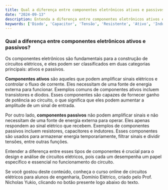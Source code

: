 ```yaml
---
title: Qual a diferença entre componentes eletrônicos ativos e passivos?
date: "2024-09-13"
description: Entenda a diferença entre componentes eletrônicos ativos e passivos no contexto de circuitos elétricos.
keywords: ['Diodo', 'Capacitor', 'Tensão', 'Resistente', 'Ativo', 'Indutor', 'Passivo']
---
```


### Qual a diferença entre componentes eletrônicos ativos e passivos?

Os componentes eletrônicos são fundamentais para a construção de circuitos elétricos, e eles podem ser classificados em duas categorias principais: ativos e passivos. 

**Componentes ativos** são aqueles que podem amplificar sinais elétricos e controlar o fluxo de corrente. Eles necessitam de uma fonte de energia externa para funcionar. Exemplos comuns de componentes ativos incluem transistores e diodos. Esses componentes são capazes de fornecer ganho de potência ao circuito, o que significa que eles podem aumentar a amplitude de um sinal de entrada.

Por outro lado, **componentes passivos** não podem amplificar sinais e não necessitam de uma fonte de energia externa para operar. Eles apenas respondem ao sinal elétrico que recebem. Exemplos de componentes passivos incluem resistores, capacitores e indutores. Esses componentes são usados para armazenar energia temporariamente, filtrar sinais e dividir tensões, entre outras funções.

Entender a diferença entre esses tipos de componentes é crucial para o design e análise de circuitos elétricos, pois cada um desempenha um papel específico e essencial no funcionamento do circuito.

Se você gostou deste conteúdo, conheça o curso online de circuitos elétricos para alunos de engenharia, Domínio Elétrico, criado pelo Prof. Nicholas Yukio, clicando no botão presente logo abaixo do texto.